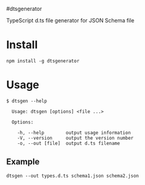 #dtsgenerator


TypeScript d.ts file generator for JSON Schema file

# Install

    npm install -g dtsgenerator

# Usage

```
$ dtsgen --help

  Usage: dtsgen [options] <file ...>

  Options:

    -h, --help        output usage information
    -V, --version     output the version number
    -o, --out [file]  output d.ts filename

```

## Example

    dtsgen --out types.d.ts schema1.json schema2.json

